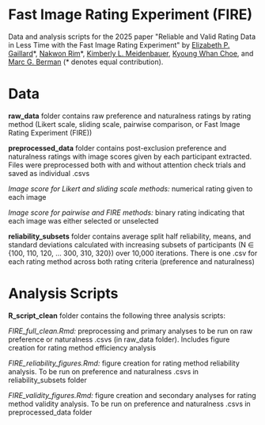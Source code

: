 # Fast Image Rating Experiment (FIRE)
Data and analysis scripts for the 2025 paper "Reliable and Valid Rating Data in Less Time with the Fast Image Rating Experiment" by [Elizabeth P. Gaillard](https://github.com/egaillar)\*, [Nakwon Rim](https://nwrim.github.io)\*, [Kimberly L. Meidenbauer](https://kim-meidenbauer.github.io/), [Kyoung Whan Choe](https://kywch.github.io), and [Marc G. Berman](https://voices.uchicago.edu/bermanlab/) (* denotes equal contribution).

# Data
**raw_data** folder contains raw preference and naturalness ratings by rating method (Likert scale, sliding scale, pairwise comparison, or Fast Image Rating Experiment (FIRE))


**preprocessed_data** folder contains post-exclusion preference and naturalness ratings with image scores given by each participant extracted. Files were preprocessed both with and without attention check trials and saved as individual .csvs 
       
*Image score for Likert and sliding scale methods:* numerical rating given to each image
       
*Image score for pairwise and FIRE methods:* binary rating indicating that each image was either selected or unselected

        
**reliability_subsets** folder contains average split half reliability, means, and standard deviations calculated with increasing subsets of participants (N ∈ {100, 110, 120, … 300, 310, 320}) over 10,000 iterations. There is one .csv for each rating method across both rating criteria (preference and naturalness)

# Analysis Scripts

**R_script_clean** folder contains the following three analysis scripts:

*FIRE_full_clean.Rmd:* preprocessing and primary analyses to be run on raw preference or naturalness .csvs (in raw_data folder). Includes figure creation for rating method efficiency analysis

*FIRE_reliability_figures.Rmd:* figure creation for rating method reliability analysis. To be run on preference and naturalness .csvs in reliability_subsets folder 

*FIRE_validity_figures.Rmd:* figure creation and secondary analyses for rating method validity analysis. To be run on preference and naturalness .csvs in preprocessed_data folder
